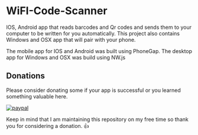 # WiFI-Code-Scanner
IOS, Android app that reads barcodes and Qr codes and sends them to your computer to be written for you automatically. This project also contains Windows and OSX app that will pair with your phone.

The mobile app for IOS and Android was built using PhoneGap. 
The desktop app for Windows and OSX was build using NW.js 

## Donations

Please consider donating some if your app is successful or you learned something valuable here.

[![paypal](https://www.paypalobjects.com/en_US/i/btn/btn_donateCC_LG.gif)](https://www.paypal.me/ivanvaladares/10)

Keep in mind that I am maintaining this repository on my free time so thank you for considering a donation. :+1:
